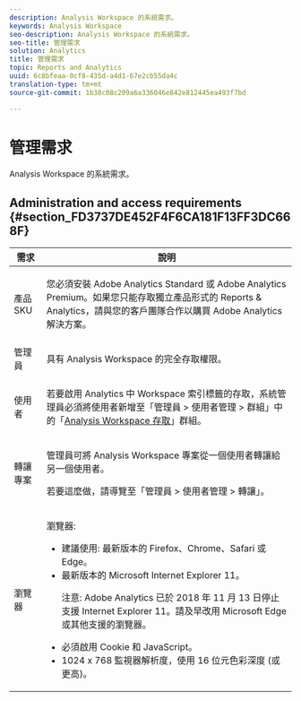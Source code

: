 ```yaml
---
description: Analysis Workspace 的系統需求。
keywords: Analysis Workspace
seo-description: Analysis Workspace 的系統需求。
seo-title: 管理需求
solution: Analytics
title: 管理需求
topic: Reports and Analytics
uuid: 6c8bfeaa-0cf8-435d-a4d1-67e2cb55da4c
translation-type: tm+mt
source-git-commit: 1b38c08c209a6a336046e842e812445ea493f7bd

---
```



# 管理需求

Analysis Workspace 的系統需求。

## Administration and access requirements {#section_FD3737DE452F4F6CA181F13FF3DC668F}

<table id="table_3065772701A64D4EB5F175100A60F284"> 
 <thead> 
  <tr> 
   <th colname="col1" class="entry"> 需求 </th> 
   <th colname="col2" class="entry"> 說明 </th> 
  </tr>
 </thead>
 <tbody> 
  <tr> 
   <td colname="col1"> 產品 SKU </td> 
   <td colname="col2"> <p> 您必須安裝 <span class="keyword">Adobe Analytics Standard</span> 或 <span class="keyword">Adobe Analytics Premium</span>。如果您只能存取獨立產品形式的 Reports &amp; Analytics，請與您的客戶團隊合作以購買 <span class="keyword">Adobe Analytics</span> 解決方案。 </p> </td> 
  </tr> 
  <tr> 
   <td colname="col1"> 管理員 </td> 
   <td colname="col2"> <p>具有 Analysis Workspace 的完全存取權限。 </p> </td> 
  </tr> 
  <tr> 
   <td colname="col1"> 使用者 </td> 
   <td colname="col2"> <p>若要啟用 Analytics 中 Workspace 索引標籤的存取，系統管理員必須將使用者新增至「<span class="uicontrol">管理員</span> &gt; <span class="uicontrol">使用者管理</span> &gt;<span class="uicontrol"> 群組</span>」中的「<a href="https://marketing.adobe.com/resources/help/en_US/reference/groups.html"  >Analysis Workspace 存取</a>」群組。 </p> </td> 
  </tr> 
  <tr> 
   <td colname="col1"> 轉讓專案 </td> 
   <td colname="col2"> <p>管理員可將 <span class="wintitle">Analysis Workspace</span> 專案從一個使用者轉讓給另一個使用者。 </p> <p>若要這麼做，請導覽至「<span class="uicontrol">管理員</span> &gt; <span class="uicontrol">使用者管理</span> &gt; <span class="uicontrol">轉讓</span>」。 </p> </td> 
  </tr> 
  <tr> 
   <td colname="col1"> 瀏覽器 </td> 
   <td colname="col2"> <p> 瀏覽器: </p> 
    <ul id="ul_B10D000F38DC44F68E2909B483E58FE0"> 
     <li id="li_5A905B0F5342443B96433FDBB1015CA9">建議使用: 最新版本的 Firefox、Chrome、Safari 或 Edge。 </li> 
     <li id="li_75D6560CE77748B6B2A794B374E3C6F8"> 最新版本的 Microsoft Internet Explorer 11。 <p> 注意: Adobe Analytics 已於 2018 年 11 月 13 日停止支援 Internet Explorer 11。請及早改用 Microsoft Edge 或其他支援的瀏覽器。</p> </li> 
    </ul> 
    <ul id="ul_74DD135CDAEF40A28DCCE927212B4163"> 
     <li id="li_385DCC2B725E4FDBAE75F57E96889B2E"> 必須啟用 Cookie 和 JavaScript。 </li> 
     <li id="li_AE8D64267EC74C5290CB5793FB0C04D1">1024 x 768 監視器解析度，使用 16 位元色彩深度 (或更高)。 </li> 
    </ul> </td> 
  </tr> 
 </tbody> 
</table>

